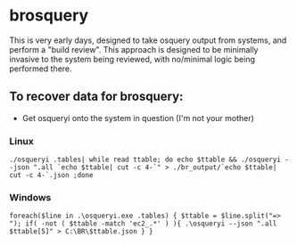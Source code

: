# brosquery
This is very early days, designed to take osquery output from systems, and perform a "build review". This approach is designed to be minimally invasive to the system being reviewed, with no/minimal logic being performed there.

## To recover data for brosquery:

* Get osqueryi onto the system in question (I'm not your mother)

### Linux
```
./osqueryi .tables| while read ttable; do echo $ttable && ./osqueryi --json ".all `echo $ttable| cut -c 4-`" > ./br_output/`echo $ttable| cut -c 4-`.json ;done
```
### Windows
```
foreach($line in .\osqueryi.exe .tables) { $ttable = $line.split("=> "); if( -not ( $ttable -match 'ec2_.*' ) ){ .\osqueryi --json ".all $ttable[5]" > C:\BR\$ttable.json } }
```
